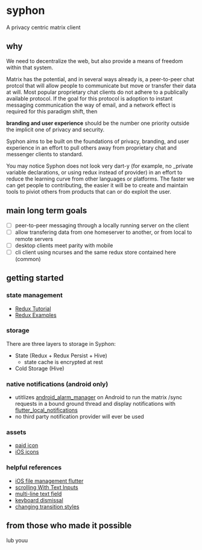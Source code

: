 # syphon

A privacy centric matrix client



## why
We need to decentralize the web, but also provide a means of freedom within that system. 

Matrix has the potential, and in several ways already is, a peer-to-peer chat protcol that will allow people to communicate but move or transfer their data at will. Most popular proprietary chat clients do not adhere to a publically available protocol. If the goal for this protocol is adoption to instant messaging communication the way of email, and a network effect is required for this paradigm shift, then

**branding and user experience** should be the number one priority outside the implicit one of privacy and security. 

Syphon aims to be built on the foundations of privacy, branding, and user experience in an effort to pull others away from proprietary chat and messenger clients to  standard.

You may notice Syphon does not look very dart-y (for example, no \_private variable declarations, or using redux instead of provider) in an effort to reduce the learning curve from other languages or platforms. The faster we can get people to contributing, the easier it will be to create and maintain tools to piviot others from products that can or do exploit the user.

## main long term goals
- [ ] peer-to-peer messaging through a locally running server on the client
- [ ] allow transfering data from one homeserver to another, or from local to remote servers
- [ ] desktop clients meet parity with mobile
- [ ] cli client using ncurses and the same redux store contained here (common)

## getting started

### state management
- [Redux Tutorial](https://www.netguru.com/codestories/-implement-redux-with-flutter-app)
- [Redux Examples](https://github.com/brianegan/flutter_architecture_samples/blob/master/firestore_redux/)

### storage
There are three layers to storage in Syphon:
- State (Redux + Redux Persist +  Hive)
    * state cache is encrypted at rest
- Cold Storage (Hive)

### native notifications (android only)
- utitlizes [android_alarm_manager](https://pub.dev/packages?q=background_alarm_manager) on Android to run the matrix /sync requests in a bound ground thread and display notifications with [flutter_local_notifications](https://pub.dev/packages/flutter_local_notifications)
- no third party notification provider will ever be used

### assets
- [paid icon](https://thenounproject.com/search/?q=polygon&i=2596282)
- [iOS icons](https://github.com/smallmuou/ios-icon-generator)

### helpful references
- [iOS file management flutter](https://stackoverflow.com/questions/55220612/how-to-save-a-text-file-in-external-storage-in-ios-using-flutter)
- [scrolling With Text Inputs](https://github.com/flutter/flutter/issues/13339)
- [multi-line text field](https://stackoverflow.com/questions/45900387/multi-line-textfield-in-flutter)
- [keyboard dismissal](https://stackoverflow.com/questions/55863766/how-to-prevent-keyboard-from-dismissing-on-pressing-submit-key-in-flutter)
- [changing transition styles](https://stackoverflow.com/questions/50196913/how-to-change-navigation-animation-using-flutter)


## from those who made it possible
lub youu
